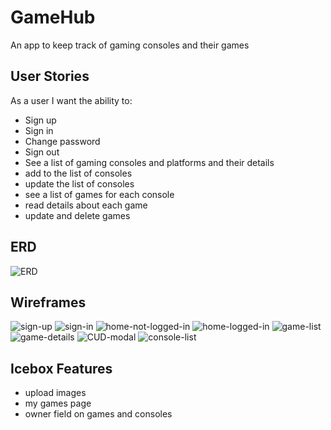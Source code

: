# GameHub
An app to keep track of gaming consoles and their games

## User Stories

As a user I want the ability to:
 - Sign up
 - Sign in
 - Change password
 - Sign out
 - See a list of gaming consoles and platforms and their details
 - add to the list of consoles
 - update the list of consoles
 - see a list of games for each console
 - read details about each game
 - update and delete games

## ERD
![ERD](https://github.com/spenserg92/GameHub/assets/149332042/8bd81607-f619-4ce1-b361-370a29f383d6)

## Wireframes

![sign-up](https://github.com/spenserg92/GameHub/assets/149332042/e1473bce-36ab-4487-a023-c0dcb3125954)
![sign-in](https://github.com/spenserg92/GameHub/assets/149332042/36727849-ffa0-4791-baa6-b61cd3fc9b80)
![home-not-logged-in](https://github.com/spenserg92/GameHub/assets/149332042/a9a273d3-9d36-425b-9c52-e49c6fd92da1)
![home-logged-in](https://github.com/spenserg92/GameHub/assets/149332042/7dad6f08-4647-49e5-8610-6071f4856b91)
![game-list](https://github.com/spenserg92/GameHub/assets/149332042/525a16be-634d-465c-8938-d4cf13047372)
![game-details](https://github.com/spenserg92/GameHub/assets/149332042/ba4b82a1-e24a-421a-92b4-32f44ccf8db6)
![CUD-modal](https://github.com/spenserg92/GameHub/assets/149332042/96ca89e1-c7f9-445b-a189-209354999f52)
![console-list](https://github.com/spenserg92/GameHub/assets/149332042/6d6438da-4a02-443b-8ba2-f7705f88ffe3)

## Icebox Features

-  upload images
-  my games page
-  owner field on games and consoles

